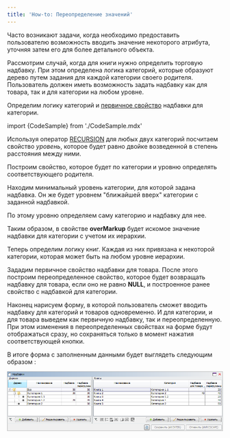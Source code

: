 ```yaml
---
title: 'How-to: Переопределение значений'
---
```


Часто возникают задачи, когда необходимо предоставить пользователю возможность вводить значение некоторого атрибута, уточняя затем его для более детального объекта.

Рассмотрим случай, когда для книги нужно определить торговую надбавку. При этом определена логика категорий, которые образуют дерево путем задания для каждой категории своего родителя. Пользователь должен иметь возможность задать надбавку как для товара, так и для категории на любом уровне.

Определим логику категорий и [первичное свойство](Первичные_свойства_DATA.md) надбавки для категории.

import {CodeSample} from './CodeSample.mdx'

<CodeSample url="https://ru-documentation.lsfusion.org/sample?file=UseCaseOverride&block=block1"/>

Используя оператор [RECURSION](Оператор_RECURSION.md) для любых двух категорий посчитаем свойство *уровень*, которое будет равно двойке возведенной в степень расстояния между ними.

<CodeSample url="https://ru-documentation.lsfusion.org/sample?file=UseCaseOverride&block=block2"/>

Построим свойство, которое будет по категории и уровню определять соответствующего родителя.

<CodeSample url="https://ru-documentation.lsfusion.org/sample?file=UseCaseOverride&block=block3"/>

Находим минимальный уровень категории, для которой задана надбавка. Он же будет уровнем "ближайшей вверх" категории с заданной надбавкой.

<CodeSample url="https://ru-documentation.lsfusion.org/sample?file=UseCaseOverride&block=block4"/>

По этому уровню определяем саму категорию и надбавку для нее.

<CodeSample url="https://ru-documentation.lsfusion.org/sample?file=UseCaseOverride&block=block5"/>

Таким образом, в свойстве **overMarkup** будет искомое значение надбавки для категории с учетом их иерархии.

Теперь определим логику книг. Каждая из них привязана к некоторой категории, которая может быть на любом уровне иерархии.

<CodeSample url="https://ru-documentation.lsfusion.org/sample?file=UseCaseOverride&block=block6"/>

Зададим первичное свойство надбавки для товара. После этого построим переопределенное свойство, которое будет возвращать надбавку для товара, если оно не равно **NULL**, и построенное ранее свойство с надбавкой для категории.

<CodeSample url="https://ru-documentation.lsfusion.org/sample?file=UseCaseOverride&block=block7"/>

Наконец нарисуем форму, в которой пользователь сможет вводить надбавку для категорий и товаров одновременно. И для категории, и для товара выведем как первичную надбавку, так и переопределенную. При этом изменения в переопределенных свойствах на форме будут отображаться сразу, но сохраняться только в момент нажатия соответствующей кнопки.

<CodeSample url="https://ru-documentation.lsfusion.org/sample?file=UseCaseOverride&block=block7"/>

В итоге форма с заполненным данными будет выглядеть следующим образом :

![](attachments/46367603/46367612.png)
